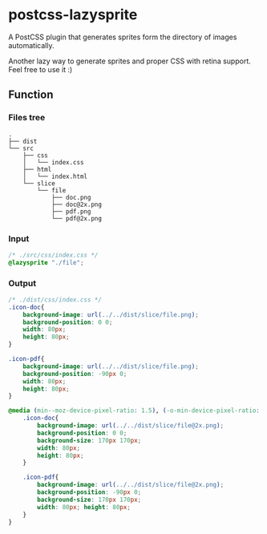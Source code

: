 # postcss-lazysprite

A PostCSS plugin that generates sprites form the directory of images automatically.

Another lazy way to generate sprites and proper CSS with retina support. Feel free to use it :)

## Function

### Files tree

```
.
├── dist
└── src
    ├── css
    │   └── index.css
    ├── html
    │   └── index.html
    └── slice
        └── file
            ├── doc.png
            ├── doc@2x.png
            ├── pdf.png
            └── pdf@2x.png
```

### Input
```CSS
/* ./src/css/index.css */
@lazysprite "./file";
```

### Output

```CSS
/* ./dist/css/index.css */
.icon-doc{ 
	background-image: url(../../dist/slice/file.png); 
	background-position: 0 0; 
	width: 80px; 
	height: 80px;
}

.icon-pdf{ 
	background-image: url(../../dist/slice/file.png); 
	background-position: -90px 0; 
	width: 80px; 
	height: 80px;
}

@media (min--moz-device-pixel-ratio: 1.5), (-o-min-device-pixel-ratio: 3/2), (-webkit-min-device-pixel-ratio: 1.5), (min-device-pixel-ratio: 1.5), (min-resolution: 144dpi), (min-resolution: 1.5dppx){
	.icon-doc{ 
		background-image: url(../../dist/slice/file@2x.png); 
		background-position: 0 0; 
		background-size: 170px 170px;
		width: 80px; 
		height: 80px;
	}

	.icon-pdf{ 
		background-image: url(../../dist/slice/file@2x.png); 
		background-position: -90px 0; 
		background-size: 170px 170px; 
		width: 80px; height: 80px;
	}
}
```



